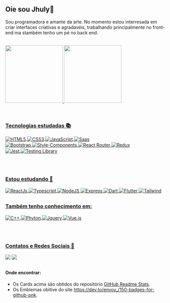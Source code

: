 ## Oie sou Jhuly🌻
Sou programadora e amante da arte. No momento estou interresada em criar interfaces criativas e agradavéis, trabalhando principalmente no front-end ma stambém tenho um pé no back end.
 
 <br>
 <div>
  <a href="https://github.com/jhulyambrozini">
  <img height="180em" src="https://github-readme-stats.vercel.app/api?username=jhulyambrozini&show_icons=true&theme=tokyonight&include_all_commits=true&count_private=true"/>
  <img height="180em" src="https://github-readme-stats.vercel.app/api/top-langs/?username=jhulyambrozini&layout=compact&langs_count=7&theme=tokyonight"/>
</div>
<br>
 
 <br>
 
<div style="display: inline_block">
 <h3>Tecnologias estudadas 📚</h3>
  <img align="center" alt="HTML5" src="https://img.shields.io/badge/HTML5-E34F26?style=for-the-badge&logo=html5&logoColor=white">
  <img align="center" alt="CSS3" src="https://img.shields.io/badge/CSS3-1572B6?style=for-the-badge&logo=css3&logoColor=white">
  <img align="center" alt="JavaScript" src="https://img.shields.io/badge/JavaScript-F7DF1E?style=for-the-badge&logo=javascript&logoColor=black">
  <img align="center" alt="Saas" src="https://img.shields.io/badge/Sass-CC6699?style=for-the-badge&logo=sass&logoColor=white">
 <br>
  <img align="center" alt="Bootstrap" src="https://img.shields.io/badge/Bootstrap-563D7C?style=for-the-badge&logo=bootstrap&logoColor=white">
  <img align="center" alt="Style-Components" src="https://img.shields.io/badge/styled--components-DB7093?style=for-the-badge&logo=styled-components&logoColor=white">
  <img align="center" alt="React Router" src="https://img.shields.io/badge/React_Router-CA4245?style=for-the-badge&logo=react-router&logoColor=white">
  <img align="center" alt="Redux" src="https://img.shields.io/badge/Redux-593D88?style=for-the-badge&logo=redux&logoColor=white">
 <br>
 <img align="center" alt="Jest" src="https://img.shields.io/badge/Jest-323330?style=for-the-badge&logo=Jest&logoColor=white">
 <img align="center" alt="Testing Library" src="https://img.shields.io/badge/testing%20library-323330?style=for-the-badge&logo=testing-library&logoColor=red">
</div>

 
 ##
 <br>
 <div style="display: inline_block">
  <h3>Estou estudando 🚀 </h3>
  <img align="center" alt="ReactJs" src="https://img.shields.io/badge/React-20232A?style=for-the-badge&logo=react&logoColor=61DAFB">
  <img align="center" alt="Typescript" src="https://img.shields.io/badge/TypeScript-007ACC?style=for-the-badge&logo=typescript&logoColor=white">
  <img align="center" alt="NodeJS" src="https://img.shields.io/badge/Node.js-43853D?style=for-the-badge&logo=node.js&logoColor=white">
  <img align="center" alt="Express" src="https://img.shields.io/badge/Express.js-404D59?style=for-the-badge">
  <img align="center" alt="Dart" src="https://img.shields.io/badge/Dart-0175C2?style=for-the-badge&logo=dart&logoColor=white">
  <img align="center" alt="Flutter" src="https://img.shields.io/badge/Flutter-02569B?style=for-the-badge&logo=flutter&logoColor=white">
  <img align="center" alt="Tailwind" src="https://img.shields.io/badge/Tailwind_CSS-38B2AC?style=for-the-badge&logo=tailwind-css&logoColor=white">
</div>
  
 ##

 <div style="display: inline_block">
 <h3>Também tenho conhecimento em: </h3>
  <img align="center" alt="C++" src="https://img.shields.io/badge/C%2B%2B-00599C?style=for-the-badge&logo=c%2B%2B&logoColor=white">
  <img align="center" alt="Phyton" src="https://img.shields.io/badge/Python-14354C?style=for-the-badge&logo=python&logoColor=white">
  <img align="center" alt="Jquery" src="https://img.shields.io/badge/jQuery-0769AD?style=for-the-badge&logo=jquery&logoColor=white">
  <img align="center" alt="Vue.js" src="https://img.shields.io/badge/Vue.js-35495E?style=for-the-badge&logo=vue.js&logoColor=4FC08D">
</div>

##
 
 <br>
  <div>
  <h3>Contatos e Redes Sociais 🎡</h3>
  <a href = "mailto:jhulyambrozini@gmail.com?"><img src="https://img.shields.io/badge/Gmail-D14836?style=for-the-badge&logo=gmail&logoColor=white"></a>
  <a href="https://www.linkedin.com/in/jhuly-ambrozini-frontend" target="_blank"><img src="https://img.shields.io/badge/-LinkedIn-%230077B5?style=for-the-badge&logo=linkedin&logoColor=white" target="_blank"></a> 
</div>
  
  ##
 
 ####  Onde encontrar:
  - Os Cards acima são obtidos do repositório [GitHub Readme Stats](https://github.com/anuraghazra/github-readme-stats).
  - Os Emblemas obitive do site <https://dev.to/envoy_/150-badges-for-github-pnk>.
